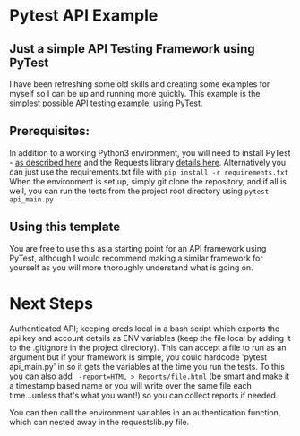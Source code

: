 # Pytest API Example

## Just a simple API Testing Framework using PyTest

I have been refreshing some old skills and creating some examples for myself so I can be up and running more quickly. This example is the simplest possible API testing example, using PyTest.

## Prerequisites:
In addition to a working Python3 environment, you will need to install PyTest - [as described here](https://docs.pytest.org/en/7.4.x/) and the Requests library [details here](https://pypi.org/project/requests/). Alternatively you can just use the requirements.txt file with ``` pip install -r requirements.txt ```
When the environment is set up, simply git clone the repository, and if all is well, you can run the tests from the project root directory using ```pytest api_main.py```

## Using this template
You are free to use this as a starting point for an API framework using PyTest, although I would recommend making a similar framework for yourself as you will more thoroughly understand what is going on.

# Next Steps

Authenticated API; keeping creds local in a bash script which exports the api key and account details as ENV variables (keep the file local by adding it to the .gitignore in the project directory). This can accept a file to run as an argument but if your framework is simple, you could hardcode 'pytest api_main.py' in so it gets the variables at the time you run the tests.
To this you can also add ``` -report=HTML > Reports/file.html``` (be smart and make it a timestamp based name or you will write over the same file each time...unless that's what you want!) so you can collect reports if needed.

You can then call the environment variables in an authentication function, which can nested away in the requestslib.py file.
